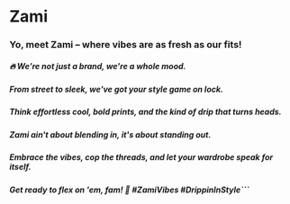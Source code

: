 # Zami

### Yo, meet Zami – where vibes are as fresh as our fits!
##### 🔥 We're not just a brand, we're a whole mood.

##### From street to sleek, we've got your style game on lock.

##### Think effortless cool, bold prints, and the kind of drip that turns heads.

##### Zami ain't about blending in, it's about standing out.

##### Embrace the vibes, cop the threads, and let your wardrobe speak for itself.

##### Get ready to flex on 'em, fam! 💯 #ZamiVibes #DrippinInStyle```
